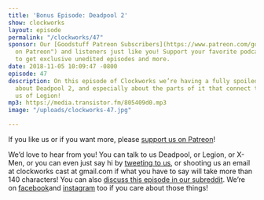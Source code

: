 ```yaml
---
title: 'Bonus Episode: Deadpool 2'
show: clockworks
layout: episode
permalink: "/clockworks/47"
sponsor: Our [Goodstuff Patreon Subscribers](https://www.patreon.com/goodstuff "Goodstuff
  on Patreon") and listeners just like you! Support your favorite podcasts directly
  to get exclusive unedited episodes and more.
date: 2018-11-05 10:09:47 -0800
episode: 47
description: On this episode of Clockworks we’re having a fully spoiled conversation
  about Deadpool 2, and especially about the parts of it that connect to or remind
  us of Legion!
mp3: https://media.transistor.fm/805409d0.mp3
image: "/uploads/clockworks-47.jpg"

---
```

If you like us or if you want more, please [support us on Patreon](https://www.patreon.com/clockworkscast)!  
  
We’d love to hear from you! You can talk to us Deadpool, or Legion, or X-Men, or you can even just say hi by [tweeting to us](http://www.twitter.com/clockworkscast), or shooting us an email at clockworks cast at gmail.com if what you have to say will take more than 140 characters! You can also [discuss this episode in our subreddit](https://www.reddit.com/r/Goodstuff_fm/). We’re on [facebook](http://facebook.com/clockworkscast)and [instagram](https://www.instagram.com/clockworkscast) too if you care about those things!